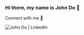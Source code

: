 ### Hi there, my name is John Do 👋

Connect with me 🙌

<a href="https://www.linkedin.com/in/john-jungwoo-do">
  <img align="left" alt="John Do | LinkedIn" src="https://img.shields.io/badge/LinkedIn-0077B5?style=for-the-badge&logo=linkedin&logoColor=white" />
</a>

